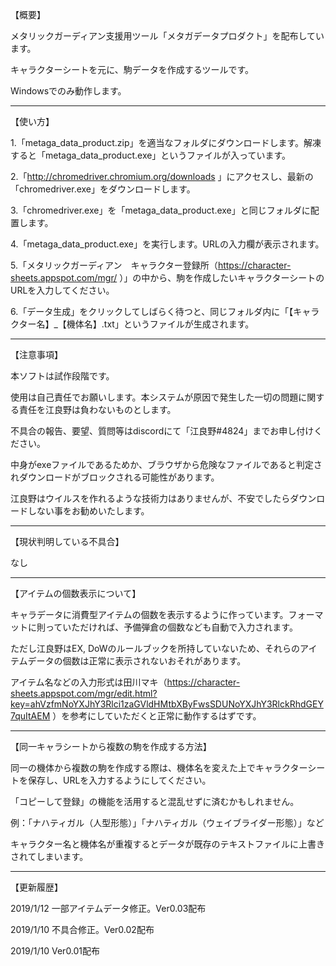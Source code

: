 【概要】

メタリックガーディアン支援用ツール「メタガデータプロダクト」を配布しています。

キャラクターシートを元に、駒データを作成するツールです。

Windowsでのみ動作します。

-------------------------------------------------------------------------------------------

【使い方】

1.「metaga_data_product.zip」を適当なフォルダにダウンロードします。解凍すると「metaga_data_product.exe」というファイルが入っています。

2.「http://chromedriver.chromium.org/downloads 」にアクセスし、最新の「chromedriver.exe」をダウンロードします。

3.「chromedriver.exe」を「metaga_data_product.exe」と同じフォルダに配置します。

4.「metaga_data_product.exe」を実行します。URLの入力欄が表示されます。

5.「メタリックガーディアン　キャラクター登録所（https://character-sheets.appspot.com/mgr/ ）」の中から、駒を作成したいキャラクターシートのURLを入力してください。

6.「データ生成」をクリックしてしばらく待つと、同じフォルダ内に「【キャラクター名】_【機体名】.txt」というファイルが生成されます。

-------------------------------------------------------------------------------------------

【注意事項】

本ソフトは試作段階です。

使用は自己責任でお願いします。本システムが原因で発生した一切の問題に関する責任を江良野は負わないものとします。

不具合の報告、要望、質問等はdiscordにて「江良野#4824」までお申し付けください。

中身がexeファイルであるためか、ブラウザから危険なファイルであると判定されダウンロードがブロックされる可能性があります。

江良野はウイルスを作れるような技術力はありませんが、不安でしたらダウンロードしない事をお勧めいたします。

-------------------------------------------------------------------------------------------

【現状判明している不具合】

なし

-------------------------------------------------------------------------------------------

【アイテムの個数表示について】

キャラデータに消費型アイテムの個数を表示するように作っています。フォーマットに則っていただければ、予備弾倉の個数なども自動で入力されます。

ただし江良野はEX, DoWのルールブックを所持していないため、それらのアイテムデータの個数は正常に表示されないおそれがあります。

アイテム名などの入力形式は田川マキ（https://character-sheets.appspot.com/mgr/edit.html?key=ahVzfmNoYXJhY3Rlci1zaGVldHMtbXByFwsSDUNoYXJhY3RlckRhdGEY7quItAEM ）を参考にしていただくと正常に動作するはずです。

-------------------------------------------------------------------------------------------

【同一キャラシートから複数の駒を作成する方法】

同一の機体から複数の駒を作成する際は、機体名を変えた上でキャラクターシートを保存し、URLを入力するようにしてください。

「コピーして登録」の機能を活用すると混乱せずに済むかもしれません。

例：「ナハティガル（人型形態）」「ナハティガル（ウェイブライダー形態）」など

キャラクター名と機体名が重複するとデータが既存のテキストファイルに上書きされてしまいます。

-------------------------------------------------------------------------------------------

【更新履歴】

2019/1/12 一部アイテムデータ修正。Ver0.03配布

2019/1/10 不具合修正。Ver0.02配布

2019/1/10 Ver0.01配布
